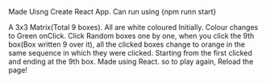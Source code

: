 Made Uisng Create React App.
Can run using
{npm runn start}

A 3x3 Matrix(Total 9 boxes).
All are white coloured Initially. Colour changes to Green onClick.
Click Random boxes one by one, when you click the 9th box(Box written 9 over it), all the clicked boxes change to orange in the same sequence in which they were clicked.
Starting from the first clicked and ending at the 9th box.
Made using React. so to play again, Reload the page!
